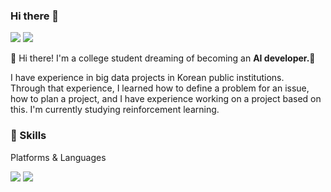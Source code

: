 ### Hi there 👋
<a href="mailto:hyun755088@gmail.com" target="mailto:hyun755088@gmail.com"><img src="https://img.shields.io/badge/hyun755088@gmail.com-EA4335?style=flat-square&logo=Gmail&logoColor=white"/></a>
<a href="https://velog.io/@kamsung99" target="https://velog.io/@kamsung99"><img src="https://img.shields.io/badge/Velog-3DDC84?style=flat-square&logo=Blogger&logoColor=white"/></a>

   
👋  Hi there! I'm a college student dreaming of becoming an <b>AI developer.</b>🚀   

I have experience in big data projects in Korean public institutions.   
Through that experience, I learned how to define a problem for an issue, how to plan a project, and I have experience working on a project based on this.
I'm currently studying reinforcement learning.

### 💪 Skills   
Platforms & Languages

<img src="https://img.shields.io/badge/Android-3DDC84?style=flat-square&logo=Android&logoColor=white"/> <img src="https://img.shields.io/badge/python-3776AB?style=-square&logo=python&logoColor=white">
